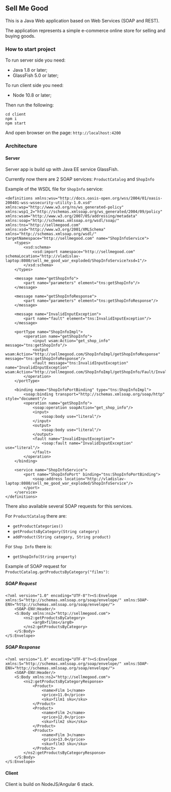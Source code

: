 ## Sell Me Good

This is a Java Web application based on Web Services (SOAP and REST).

The application represents a simple e-commerce online store for selling and buying goods.

### How to start project
To run server side you need:
- Java 1.8 or later;
- GlassFish 5.0 or later;

To run client side you need:
- Node 10.8 or later;

Then run the following:
```
cd client
npm i
npm start
```
And open browser on the page: ```http://localhost:4200```

### Architecture
#### Server
Server app is build up with Java EE service GlassFish.

Currently now there are 2 SOAP services: ```ProductCatalog``` and ```ShopInfo```

Example of the WSDL file for ```ShopInfo``` service:
```$xslt
<definitions xmlns:wsu="http://docs.oasis-open.org/wss/2004/01/oasis-200401-wss-wssecurity-utility-1.0.xsd" xmlns:wsp="http://www.w3.org/ns/ws_generated-policy" xmlns:wsp1_2="http://schemas.xmlsoap.org/ws_generated/2004/09/policy" xmlns:wsam="http://www.w3.org/2007/05/addressing/metadata" xmlns:soap="http://schemas.xmlsoap.org/wsdl/soap/" xmlns:tns="http://sellmegood.com" xmlns:xsd="http://www.w3.org/2001/XMLSchema" xmlns="http://schemas.xmlsoap.org/wsdl/" targetNamespace="http://sellmegood.com" name="ShopInfoService">
    <types>
        <xsd:schema>
            <xsd:import namespace="http://sellmegood.com" schemaLocation="http://vladislav-laptop:8080/sell_me_good_war_exploded/ShopInfoService?xsd=1"/>
        </xsd:schema>
    </types>
    
    <message name="getShopInfo">
        <part name="parameters" element="tns:getShopInfo"/>
    </message>

    <message name="getShopInfoResponse">
        <part name="parameters" element="tns:getShopInfoResponse"/>
    </message>

    <message name="InvalidInputException">
        <part name="fault" element="tns:InvalidInputException"/>
    </message>

    <portType name="ShopInfoImpl">
        <operation name="getShopInfo">
            <input wsam:Action="get_shop_info" message="tns:getShopInfo"/>
            <output wsam:Action="http://sellmegood.com/ShopInfoImpl/getShopInfoResponse" message="tns:getShopInfoResponse"/>
            <fault message="tns:InvalidInputException" name="InvalidInputException" wsam:Action="http://sellmegood.com/ShopInfoImpl/getShopInfo/Fault/InvalidInputException"/>
        </operation>
    </portType>

    <binding name="ShopInfoPortBinding" type="tns:ShopInfoImpl">
        <soap:binding transport="http://schemas.xmlsoap.org/soap/http" style="document"/>
        <operation name="getShopInfo">
            <soap:operation soapAction="get_shop_info"/>
            <input>
                <soap:body use="literal"/>
            </input>
            <output>
                <soap:body use="literal"/>
            </output>
            <fault name="InvalidInputException">
                <soap:fault name="InvalidInputException" use="literal"/>
            </fault>
        </operation>
    </binding>

    <service name="ShopInfoService">
        <port name="ShopInfoPort" binding="tns:ShopInfoPortBinding">
            <soap:address location="http://vladislav-laptop:8080/sell_me_good_war_exploded/ShopInfoService"/>
        </port>
    </service>
</definitions>
```

There also available several SOAP requests for this services.

For ```ProductCatalog``` there are:

- ```getProductCategories()```
- ```getProductsByCategory(String category)```
- ```addProduct(String category, String product)```

For ```Shop Info``` there is:
- ```getShopInfo(String property)```

Example of SOAP request for ```ProductCatalog.getProductsByCategory("films")```:
##### SOAP Request
```$xslt
<?xml version="1.0" encoding="UTF-8"?><S:Envelope xmlns:S="http://schemas.xmlsoap.org/soap/envelope/" xmlns:SOAP-ENV="http://schemas.xmlsoap.org/soap/envelope/">
    <SOAP-ENV:Header/>
    <S:Body xmlns:ns2="http://sellmegood.com">
        <ns2:getProductsByCategory>
            <arg0>films</arg0>
        </ns2:getProductsByCategory>
    </S:Body>
</S:Envelope>
```
##### SOAP Response
```$xslt
<?xml version="1.0" encoding="UTF-8"?><S:Envelope xmlns:S="http://schemas.xmlsoap.org/soap/envelope/" xmlns:SOAP-ENV="http://schemas.xmlsoap.org/soap/envelope/">
    <SOAP-ENV:Header/>
    <S:Body xmlns:ns2="http://sellmegood.com">
        <ns2:getProductsByCategoryResponse>
            <Product>
                <name>Film 1</name>
                <price>11.0</price>
                <sku>film1 sku</sku>
            </Product>
            <Product>
                <name>Film 2</name>
                <price>12.0</price>
                <sku>film2 sku</sku>
            </Product>
            <Product>
                <name>Film 3</name>
                <price>13.0</price>
                <sku>film3 sku</sku>
            </Product>
        </ns2:getProductsByCategoryResponse>
    </S:Body>
</S:Envelope>
```

#### Client
Client is build on NodeJS/Angular 6 stack.
